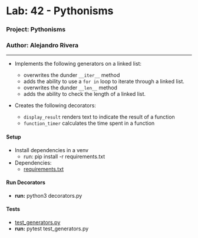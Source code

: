 # Lab: 42 - Pythonisms

### Project: Pythonisms
### Author: Alejandro Rivera

---

* Implements the following generators on a linked list: 
  * overwrites the dunder `__iter__` method
  * adds the ability to use a `for in` loop to iterate through a linked list.
  * overwrites the dunder `__len__` method
  * adds the ability to check the length of a linked list. 
  
* Creates the following decorators: 
  * `display_result` renders text to indicate the result of a function
  * `function_timer` calculates the time spent in a function
    
#### Setup
* Install dependencies in a venv
  * run: pip install -r requirements.txt
* Dependencies:
  * [requirements.txt](requirements.txt) 

#### Run Decorators 

* **run:** python3 decorators.py

#### Tests

* [test_generators.py](test_generators.py)
* **run:** pytest test_generators.py

